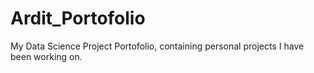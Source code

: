 # Ardit_Portofolio
My Data Science Project Portofolio, containing personal projects I have been working on.
